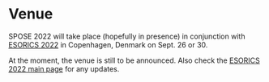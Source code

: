 # Venue

SPOSE 2022 will take place (hopefully in presence) in conjunction with [ESORICS 2022](https://esorics2022.compute.dtu.dk/) in Copenhagen, Denmark on Sept. 26 or 30.

At the moment, the venue is still to be announced. Also check the [ESORICS 2022 main page](https://esorics2022.compute.dtu.dk/index.html) for any updates.
